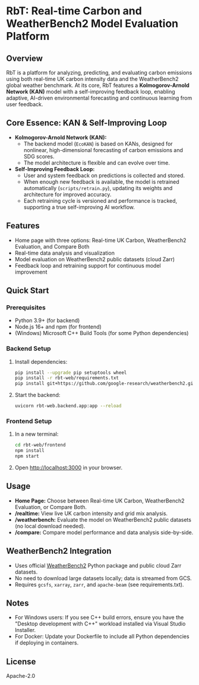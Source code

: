 # RbT: Real-time Carbon and WeatherBench2 Model Evaluation Platform

## Overview
RbT is a platform for analyzing, predicting, and evaluating carbon emissions using both real-time UK carbon intensity data and the WeatherBench2 global weather benchmark. At its core, RbT features a **Kolmogorov-Arnold Network (KAN)** model with a self-improving feedback loop, enabling adaptive, AI-driven environmental forecasting and continuous learning from user feedback.

## Core Essence: KAN & Self-Improving Loop
- **Kolmogorov-Arnold Network (KAN):**
  - The backend model (`EcoKAN`) is based on KANs, designed for nonlinear, high-dimensional forecasting of carbon emissions and SDG scores.
  - The model architecture is flexible and can evolve over time.
- **Self-Improving Feedback Loop:**
  - User and system feedback on predictions is collected and stored.
  - When enough new feedback is available, the model is retrained automatically (`scripts/retrain.py`), updating its weights and architecture for improved accuracy.
  - Each retraining cycle is versioned and performance is tracked, supporting a true self-improving AI workflow.

## Features
- Home page with three options: Real-time UK Carbon, WeatherBench2 Evaluation, and Compare Both
- Real-time data analysis and visualization
- Model evaluation on WeatherBench2 public datasets (cloud Zarr)
- Feedback loop and retraining support for continuous model improvement

## Quick Start

### Prerequisites
- Python 3.9+ (for backend)
- Node.js 16+ and npm (for frontend)
- (Windows) Microsoft C++ Build Tools (for some Python dependencies)

### Backend Setup
1. Install dependencies:
   ```sh
   pip install --upgrade pip setuptools wheel
   pip install -r rbt-web/requirements.txt
   pip install git+https://github.com/google-research/weatherbench2.git
   ```
2. Start the backend:
   ```sh
   uvicorn rbt-web.backend.app:app --reload
   ```

### Frontend Setup
1. In a new terminal:
   ```sh
   cd rbt-web/frontend
   npm install
   npm start
   ```
2. Open [http://localhost:3000](http://localhost:3000) in your browser.

## Usage
- **Home Page:** Choose between Real-time UK Carbon, WeatherBench2 Evaluation, or Compare Both.
- **/realtime:** View live UK carbon intensity and grid mix analysis.
- **/weatherbench:** Evaluate the model on WeatherBench2 public datasets (no local download needed).
- **/compare:** Compare model performance and data analysis side-by-side.

## WeatherBench2 Integration
- Uses official [WeatherBench2](https://github.com/google-research/weatherbench2) Python package and public cloud Zarr datasets.
- No need to download large datasets locally; data is streamed from GCS.
- Requires `gcsfs`, `xarray`, `zarr`, and `apache-beam` (see requirements.txt).

## Notes
- For Windows users: If you see C++ build errors, ensure you have the "Desktop development with C++" workload installed via Visual Studio Installer.
- For Docker: Update your Dockerfile to include all Python dependencies if deploying in containers.

## License
Apache-2.0

